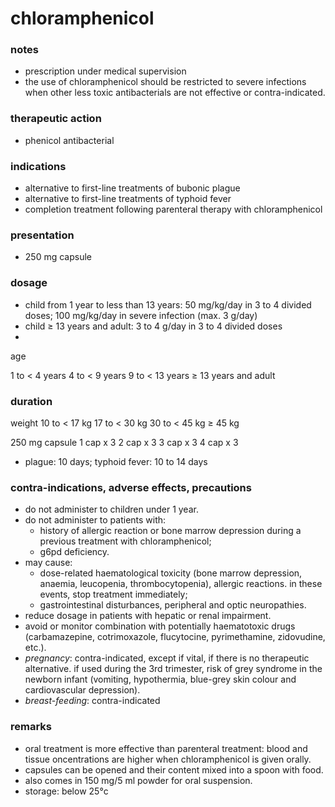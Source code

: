 # chloramphenicol

### notes
+ prescription under medical supervision
+ the use of chloramphenicol should be restricted to severe infections when other less toxic antibacterials are not effective or contra-indicated.

### therapeutic action
+ phenicol antibacterial

### indications
+ alternative to first-line treatments of bubonic plague
+ alternative to first-line treatments of typhoid fever
+ completion treatment following parenteral therapy with chloramphenicol

### presentation
+ 250 mg capsule

### dosage
+ child from 1 year to less than 13 years: 50 mg/kg/day in 3 to 4 divided doses; 100 mg/kg/day in severe infection (max. 3 g/day)
+ child ≥ 13 years and adult: 3 to 4 g/day in 3 to 4 divided doses
+ 
age

1 to < 4 years
4 to < 9 years
9 to < 13 years
≥ 13 years and adult

### duration
weight
10 to < 17 kg
17 to < 30 kg
30 to < 45 kg
≥ 45 kg

250 mg capsule
1 cap x 3
2 cap x 3
3 cap x 3
4 cap x 3

+ plague: 10 days; typhoid fever: 10 to 14 days

### contra-indications, adverse effects, precautions
+ do not administer to children under 1 year.
+ do not administer to patients with:
    - history of allergic reaction or bone marrow depression during a previous treatment with chloramphenicol;
    - g6pd deficiency.
+ may cause:
    - dose-related haematological toxicity (bone marrow depression, anaemia, leucopenia, thrombocytopenia),
allergic reactions. in these events, stop treatment immediately;
    - gastrointestinal disturbances, peripheral and optic neuropathies.
+ reduce dosage in patients with hepatic or renal impairment.
+ avoid or monitor combination with potentially haematotoxic drugs (carbamazepine, cotrimoxazole, flucytocine, pyrimethamine, zidovudine, etc.).
+ *pregnancy*: contra-indicated, except if vital, if there is no therapeutic alternative. if used during the 3rd trimester, risk of grey syndrome in the newborn infant (vomiting, hypothermia, blue-grey skin colour and cardiovascular depression).
+ *breast-feeding*: contra-indicated

### remarks
+ oral treatment is more effective than parenteral treatment: blood and tissue oncentrations are higher when chloramphenicol is given orally.
+ capsules can be opened and their content mixed into a spoon with food.
+ also comes in 150 mg/5 ml powder for oral suspension.
+ storage: below 25°c